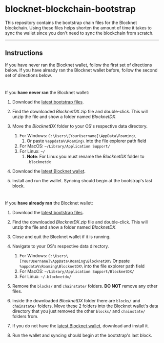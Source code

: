 # blocknet-blockchain-bootstrap

This repository contains the bootstrap chain files for the Blocknet blockchain. Using these files helps shorten the amount of time it takes to sync the wallet since you don't need to sync the blockchain from scratch.

---

## Instructions
If you have never ran the Blocknet wallet, follow the first set of directions below. If you have already ran the Blocknet wallet before, follow the second set of directions below.

#

If you __have never ran__ the Blocknet wallet:

1. Download the [latest bootstrap files](https://github.com/BlocknetDX/blocknet-blockchain-bootstrap/releases).
1. Find the downloaded *BlocknetDX.zip* file and double-click. This will unzip the file and show a folder named *BlocknetDX*.
1. Move the *BlocknetDX* folder to your OS's respective data directory.

    1. For Windows: `C:\Users\[YourUsername]\AppData\Roaming\`
        1. Or paste `%appdata%\Roaming\` into the file explorer path field
    1. For MacOS: `~/Library/Application Support/`   
    1. For Linux: `~/`
        1. **Note**: For Linux you must rename the *BlocknetDX* folder to `.blocknetdx`
1. Download the [latest Blocknet wallet](https://github.com/BlocknetDX/BlockDX/releases/latest).
1. Install and run the wallet. Syncing should begin at the bootstrap's last block.

#

If you __have already ran__ the Blocknet wallet:

1. Download the [latest bootstrap files](https://github.com/BlocknetDX/blocknet-blockchain-bootstrap/releases).
1. Find the downloaded *BlocknetDX.zip* file and double-click. This will unzip the file and show a folder named *BlocknetDX*.
1. Close and quit the Blocknet wallet if it is running.
1. Navigate to your OS's respective data directory.

   1. For Windows: `C:\Users\[YourUsername]\AppData\Roaming\BlocknetDX\`
	  Or paste `%appdata%\Roaming\BlocknetDX\` into the file explorer path field
    1. For MacOS: `~/Library/Application Support/BlocknetDX/`
    1. For Linux: `~/.blocknetdx/`
1. Remove the `blocks/` and `chainstate/` folders. **DO NOT** remove any other files.
1. Inside the downloaded *BlocknetDX* folder there are `blocks/` and `chainstate/` folders. Move these 2 folders into the Blocknet wallet's data directory that you just removed the other `blocks/` and `chainstate/` folders from.
1. If you do not have the [latest Blocknet wallet](https://github.com/BlocknetDX/BlockDX/releases/latest), download and install it.
1. Run the wallet and syncing should begin at the bootstrap's last block.



